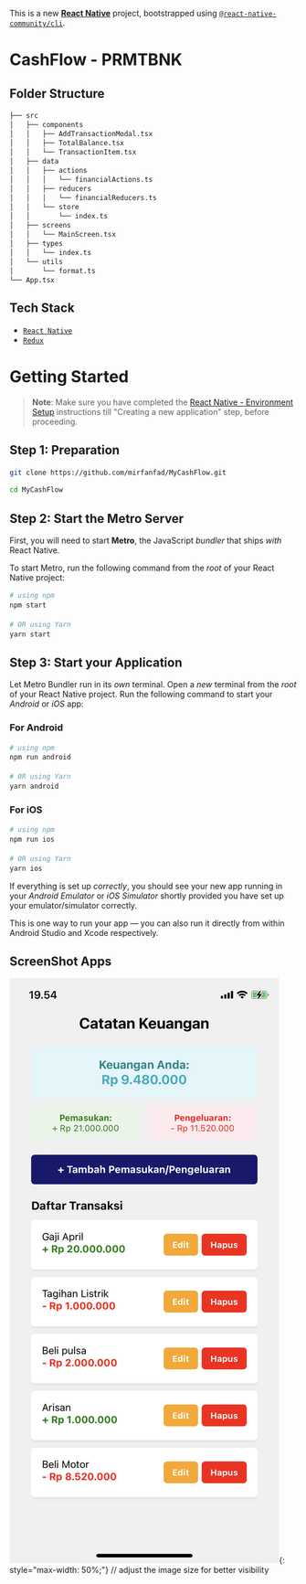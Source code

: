This is a new [**React Native**](https://reactnative.dev) project, bootstrapped using [`@react-native-community/cli`](https://github.com/react-native-community/cli).

# CashFlow - PRMTBNK

## Folder Structure

```
├── src
│   ├── components
│   │   ├── AddTransactionModal.tsx
│   │   ├── TotalBalance.tsx
│   │   └── TransactionItem.tsx
│   ├── data
│   │   ├── actions
│   │   │   └── financialActions.ts
│   │   ├── reducers
│   │   │   └── financialReducers.ts
│   │   └── store
│   │       └── index.ts
│   ├── screens
│   │   └── MainScreen.tsx
│   ├── types
│   │   └── index.ts
│   └── utils
│       └── format.ts
└── App.tsx
```

## Tech Stack

- [`React Native`](https://reactnative.dev/)
- [`Redux`](https://redux-toolkit.js.org/)

# Getting Started

> **Note**: Make sure you have completed the [React Native - Environment Setup](https://reactnative.dev/docs/environment-setup) instructions till "Creating a new application" step, before proceeding.

## Step 1: Preparation

```bash
git clone https://github.com/mirfanfad/MyCashFlow.git
```

```bash
cd MyCashFlow
```

## Step 2: Start the Metro Server

First, you will need to start **Metro**, the JavaScript _bundler_ that ships _with_ React Native.

To start Metro, run the following command from the _root_ of your React Native project:

```bash
# using npm
npm start

# OR using Yarn
yarn start
```

## Step 3: Start your Application

Let Metro Bundler run in its _own_ terminal. Open a _new_ terminal from the _root_ of your React Native project. Run the following command to start your _Android_ or _iOS_ app:

### For Android

```bash
# using npm
npm run android

# OR using Yarn
yarn android
```

### For iOS

```bash
# using npm
npm run ios

# OR using Yarn
yarn ios
```

If everything is set up _correctly_, you should see your new app running in your _Android Emulator_ or _iOS Simulator_ shortly provided you have set up your emulator/simulator correctly.

This is one way to run your app — you can also run it directly from within Android Studio and Xcode respectively.

## ScreenShot Apps

![Screenshot](/screenshots/IMG_3380D21136D3-1.jpeg){: style="max-width: 50%;"} // adjust the image size for better visibility
